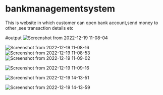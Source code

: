 # bankmanagementsystem
This is website in which customer can open bank account,send money to other ,see transaction details etc


#output
![Screenshot from 2022-12-19 11-08-04](https://user-images.githubusercontent.com/80587372/208377600-b9577a36-f38a-4992-a18c-10b89b2ab165.png)


![Screenshot from 2022-12-19 11-08-16](https://user-images.githubusercontent.com/80587372/208377632-9efc913d-4514-48c5-a3c7-dcd294391709.png)
![Screenshot from 2022-12-19 11-08-53](https://user-images.githubusercontent.com/80587372/208377796-3042967d-58a3-4cfa-8f06-9c6e04247a34.png)
![Screenshot from 2022-12-19 11-09-02](https://user-images.githubusercontent.com/80587372/208377980-8bfffaca-4913-48ac-9647-67ee70cda8eb.png)

![Screenshot from 2022-12-19 11-09-16](https://user-images.githubusercontent.com/80587372/208378369-909fc4b2-6bda-4d22-87a0-a2d8c170fe9b.png)



![Screenshot from 2022-12-19 14-13-51](https://user-images.githubusercontent.com/80587372/208384720-5b69cb1f-813b-4207-86e9-b2817d9c9fc2.png)


![Screenshot from 2022-12-19 14-13-59](https://user-images.githubusercontent.com/80587372/208384756-31f69321-26ef-4e56-bc3d-46b6976e17df.png)
